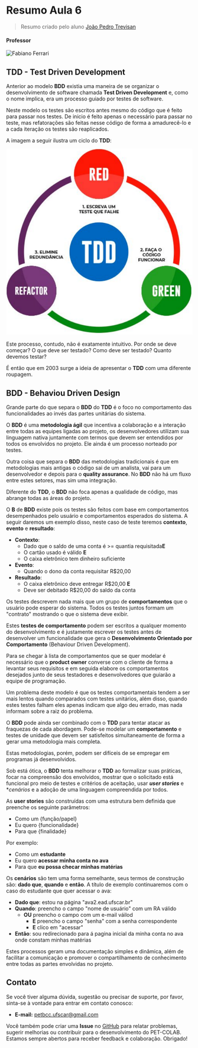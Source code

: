 # Resumo Aula 6
> Resumo criado pelo aluno [João Pedro Trevisan](https://www.linkedin.com/in/joao-pedro-trevisan)

#### Professor
![Fabiano Ferrari](https://img.shields.io/badge/Fabiano_Ferrari-%2300599C.svg?style=for-the-badge&logo=GoogleScholar&logoColor=white)

## TDD - Test Driven Development
Anterior ao modelo **BDD** existia uma maneira de se organizar o desenvolvimento de software chamada **Test Driven Development** e, como o nome implica, era um processo guiado por testes de software.

Neste modelo os testes são escritos antes mesmo do código que é feito para passar nos testes. De inicio é feito apenas o necessário para passar no teste, mas refatorações são feitas nesse código de forma a amadurecê-lo e a cada iteração os testes são reaplicados.

A imagem a seguir ilustra um ciclo do **TDD**:

![ES2_aula06_img01.png](https://raw.githubusercontent.com/petbccufscar/.github/main/pet-colab/ES2/ES2_aula06_img01.png)

Este processo, contudo, não é exatamente intuitivo. Por onde se deve começar? O que deve ser testado? Como deve ser testado? Quanto devemos testar?

É então que em 2003 surge a ideia de apresentar o **TDD** com uma diferente roupagem.

## BDD - Behaviou Driven Design
Grande parte do que separa o **BDD** do **TDD** é o foco no comportamento das funcionalidades ao invés das partes unitárias do sistema.

O **BDD** é uma **metodologia ágil** que incentiva a colaboração e a interação entre todas as equipes ligadas ao projeto, os desenvolvedores utilizam sua linguagem nativa juntamente com termos que devem ser entendidos por todos os envolvidos no projeto. Ele ainda é um processo norteado por testes.

Outra coisa que separa o **BDD** das metodologias tradicionais é que em metodologias mais antigas o código sai de um analista, vai para um desenvolvedor e depois para o **quality assurance**. No **BDD** não há um fluxo entre estes setores, mas sim uma integração.

Diferente do **TDD**, o **BDD** não foca apenas a qualidade de código, mas abrange todas as áreas do projeto.

O **B** de **BDD** existe pois os testes são feitos com base em comportamentos desempenhados pelo usuário e comportamentos esperados do sistema. A seguir daremos um exemplo disso, neste caso de teste teremos **contexto**, **evento** e **resultado**:

+ **Contexto**:
	+ Dado que o saldo de uma conta é >= quantia requisitada**E**
	+ O cartão usado é válido **E**
	+ O caixa eletrônico tem dinheiro suficiente
+ **Evento**:
	+ Quando o dono da conta requisitar R$20,00
+ **Resultado**:
	+ O caixa eletrônico deve entregar R$20,00 **E**
	+ Deve ser debitado R$20,00 do saldo da conta

Os testes descrevem nada mais que um grupo de **comportamentos** que o usuário pode esperar do sistema. Todos os testes juntos formam um "contrato" mostrando o que o sistema deve exibir.

Estes **testes de comportamento** podem ser escritos a qualquer momento do desenvolvimento e é justamente escrever os testes antes de desenvolver um funcionalidade que gera o **Desenvolvimento Orientado por Comportamento** (Behaviour Driven Development).

Para se chegar à lista de comportamentos que se quer modelar é necessário que o **product owner** converse com o cliente de forma a levantar seus requisitos e em seguida elabore os comportamentos desejados junto de seus testadores e desenvolvedores que guiarão a equipe de programação.

Um problema deste modelo é que os testes comportamentais tendem a ser mais lentos quando comparados com testes unitários, além disso, quando estes testes falham eles apenas indicam que algo deu errado, mas nada informam sobre a raiz do problema.

O **BDD** pode ainda ser combinado com o **TDD** para tentar atacar as fraquezas de cada abordagem. Pode-se modelar um **comportamento** e testes de unidade que devem ser satisfeitos simultaneamente de forma a gerar uma metodologia mais completa.

Estas metodologias, porém, podem ser difíceis de se empregar em programas já desenvolvidos.

Sob está ótica, o **BDD** tenta melhorar o **TDD** ao formalizar suas práticas, focar na compreensão dos envolvidos, mostrar que o solicitado está funcional pro meio de testes e critérios de aceitação, usar ***user stories*** e **cenários* e a adoção de uma linguagem compreendida por todos.

As **user stories** são construídas com uma estrutura bem definida que preenche os seguinte parâmetros:
+ Como um {função/papel}
+ Eu quero {funcionalidade}
+ Para que {finalidade}

Por exemplo:

+ Como um **estudante**
+ Eu quero **acessar minha conta no ava**
+ Para que **eu possa checar minhas matérias**

Os **cenários** são tem uma forma semelhante, seus termos de construção são: **dado que**, **quando** e **então**. A título de exemplo continuaremos com o caso do estudante que quer acessar o ava:

+ **Dado que**: estou na página "ava2.ead.ufscar.br"
+ **Quando**: preencho o campo "nome de usuário" com um RA válido
	+ **OU** preencho o campo com um e-mail váilod
		+ **E** preencho o campo "senha" com a senha correspondente
		+ **E** clico em "acessar"
+ **Então**: sou redirecionado para á pagina inicial da minha conta no ava onde constam minhas matérias

Estes processos geram uma documentação simples e dinâmica, além de facilitar a comunicação e promover o compartilhamento de conhecimento entre todas as partes envolvidas no projeto.

## Contato

Se você tiver alguma dúvida, sugestão ou precisar de suporte, por favor, sinta-se à vontade para entrar em contato conosco:

- **E-mail:** petbcc.ufscar@gmail.com

Você também pode criar uma **Issue** no [GitHub](https://github.com/petbccufscar/pet-colab/issues) para relatar problemas, sugerir melhorias ou contribuir para o desenvolvimento do PET-COLAB. Estamos sempre abertos para receber feedback e colaboração. Obrigado!
